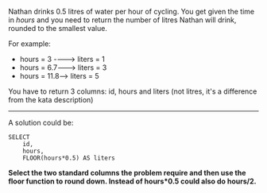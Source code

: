 Nathan drinks 0.5 litres of water per hour of cycling.
You get given the time in *hours* and you need to return the number of litres Nathan will drink, rounded to the smallest value.

For example:
* hours = 3 ----> liters = 1
* hours = 6.7---> liters = 3
* hours = 11.8--> liters = 5

You have to return 3 columns: id, hours and liters (not litres, it's a difference from the kata description)

***

A solution could be:

```
SELECT
    id,
    hours,
    FLOOR(hours*0.5) AS liters
```

**Select the two standard columns the problem require and then use the floor function to round down. Instead of hours*0.5 could also do hours/2.**
